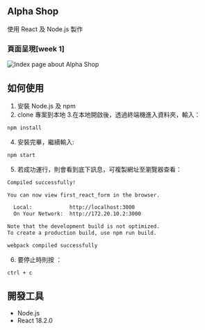 ## Alpha Shop

使用 React 及 Node.js 製作

### 頁面呈現[week 1]

![Index page about Alpha Shop](../alpha_shop/src/image/readme-image.png)

## 如何使用

1. 安裝 Node.js 及 npm
2. clone 專案到本地 3.在本地開啟後，透過終端機進入資料夾，輸入：

```bash
npm install
```

4. 安裝完畢，繼續輸入:

```bash
npm start
```

5. 若成功運行，則會看到底下訊息，可複製網址至瀏覽器查看：

```bash
Compiled successfully!

You can now view first_react_form in the browser.

  Local:            http://localhost:3000
  On Your Network:  http://172.20.10.2:3000

Note that the development build is not optimized.
To create a production build, use npm run build.

webpack compiled successfully
```

6. 要停止時則按 ：

```bash
ctrl + c
```

## 開發工具

- Node.js
- React 18.2.0
